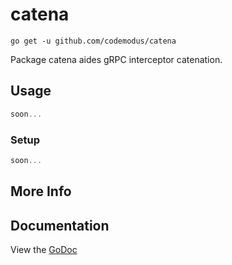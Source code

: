 # catena

    go get -u github.com/codemodus/catena

Package catena aides gRPC interceptor catenation.

## Usage

```go
soon...
```

### Setup

```go
soon...
```

## More Info

## Documentation

View the [GoDoc](http://godoc.org/github.com/codemodus/catena)
